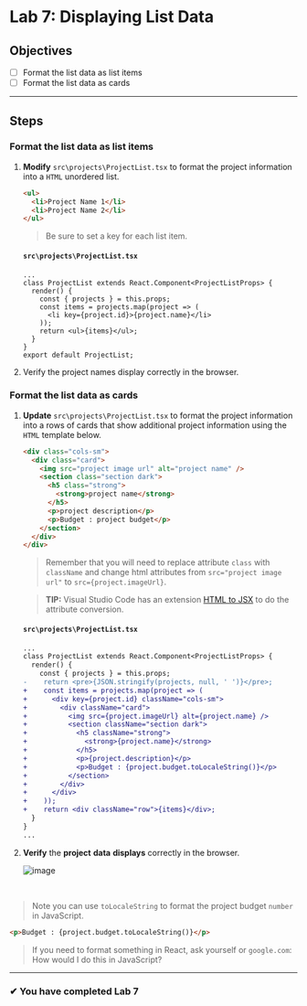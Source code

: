 # Lab 7: Displaying List Data

## Objectives

- [ ] Format the list data as list items
- [ ] Format the list data as cards

---

## Steps

### Format the list data as list items

1. **Modify** `src\projects\ProjectList.tsx` to format the project information into a `HTML` unordered list.

   ```html
   <ul>
     <li>Project Name 1</li>
     <li>Project Name 2</li>
   </ul>
   ```

   > Be sure to set a key for each list item.

   #### `src\projects\ProjectList.tsx`

   ```tsx
   ...
   class ProjectList extends React.Component<ProjectListProps> {
     render() {
       const { projects } = this.props;
       const items = projects.map(project => (
         <li key={project.id}>{project.name}</li>
       ));
       return <ul>{items}</ul>;
     }
   }
   export default ProjectList;
   ```

2) Verify the project names display correctly in the browser.

### Format the list data as cards

1. **Update** `src\projects\ProjectList.tsx` to format the project information into a rows of cards that show additional project information using the `HTML` template below.

   ```html
   <div class="cols-sm">
     <div class="card">
       <img src="project image url" alt="project name" />
       <section class="section dark">
         <h5 class="strong">
           <strong>project name</strong>
         </h5>
         <p>project description</p>
         <p>Budget : project budget</p>
       </section>
     </div>
   </div>
   ```

   > Remember that you will need to replace attribute `class` with `className` and change html attributes from `src="project image url"` to `src={project.imageUrl}`.

   > **TIP:** Visual Studio Code has an extension [HTML to JSX](https://marketplace.visualstudio.com/items?itemName=riazxrazor.html-to-jsx) to do the attribute conversion.

   #### `src\projects\ProjectList.tsx`

   ```diff
   ...
   class ProjectList extends React.Component<ProjectListProps> {
     render() {
       const { projects } = this.props;
   -    return <pre>{JSON.stringify(projects, null, ' ')}</pre>;
   +    const items = projects.map(project => (
   +      <div key={project.id} className="cols-sm">
   +        <div className="card">
   +          <img src={project.imageUrl} alt={project.name} />
   +          <section className="section dark">
   +            <h5 className="strong">
   +              <strong>{project.name}</strong>
   +            </h5>
   +            <p>{project.description}</p>
   +            <p>Budget : {project.budget.toLocaleString()}</p>
   +          </section>
   +        </div>
   +      </div>
   +    ));
   +    return <div className="row">{items}</div>;
     }
   }
   ...
   ```

1. **Verify** the **project** **data** **displays** correctly in the browser.

   ![image](https://user-images.githubusercontent.com/1474579/64892497-89d2f400-d642-11e9-84b2-ee9463c6192f.png)

<br/>

> Note you can use `toLocaleString` to format the project budget `number` in JavaScript.

```html
<p>Budget : {project.budget.toLocaleString()}</p>
```

> If you need to format something in React, ask yourself or `google.com`: How would I do this in JavaScript?

---

### &#10004; You have completed Lab 7
